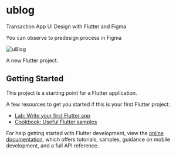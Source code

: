 # ublog

Transaction App UI Design with Flutter and Figma

You can observe to predesign process in Figma

![uBlog](https://user-images.githubusercontent.com/105917287/207045821-80328ec9-3961-43e3-a16f-ae10de26a222.PNG)

A new Flutter project.

## Getting Started

This project is a starting point for a Flutter application.

A few resources to get you started if this is your first Flutter project:

- [Lab: Write your first Flutter app](https://docs.flutter.dev/get-started/codelab)
- [Cookbook: Useful Flutter samples](https://docs.flutter.dev/cookbook)

For help getting started with Flutter development, view the
[online documentation](https://docs.flutter.dev/), which offers tutorials,
samples, guidance on mobile development, and a full API reference.
